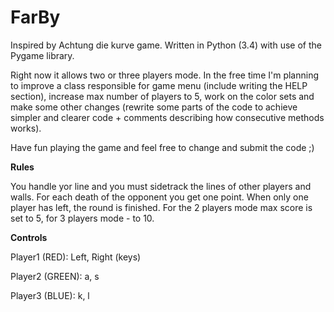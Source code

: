 # FarBy
Inspired by Achtung die kurve game.
Written in Python (3.4) with use of the Pygame library.

Right now it allows two or three players mode. In the free time I'm planning to improve a class responsible for game menu (include writing the HELP section), increase max number of players to 5, work on the color sets and make some other changes (rewrite some parts of the code to achieve simpler and clearer code + comments describing how consecutive methods works).

Have fun playing the game and feel free to change and submit the code ;)

**Rules**

You handle yor line and you must sidetrack the lines of other players and walls. For each death of the opponent you get one point. When only one player has left, the round is finished. For the 2 players mode max score is set to 5, for 3 players mode - to 10.

**Controls**

Player1 (RED): Left, Right (keys)

Player2 (GREEN): a, s

Player3 (BLUE): k, l
